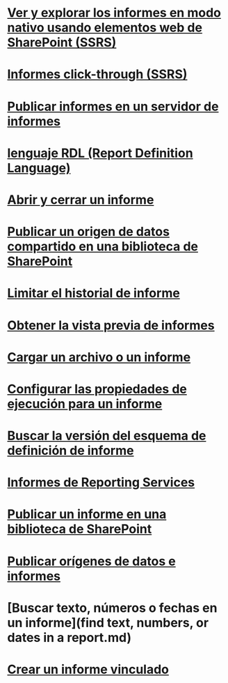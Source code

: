 # [Ver y explorar los informes en modo nativo usando elementos web de SharePoint (SSRS)](view-and-explore-native-mode-reports-using-sharepoint-web-parts-ssrs.md)
# [Informes click-through (SSRS)](clickthrough-reports-ssrs.md)
# [Publicar informes en un servidor de informes](publishing-reports-to-a-report-server.md)
# [lenguaje RDL (Report Definition Language)](report-definition-language-ssrs.md)
# [Abrir y cerrar un informe](open-and-close-a-report-report-manager.md)
# [Publicar un origen de datos compartido en una biblioteca de SharePoint](publish-a-shared-data-source-to-a-sharepoint-library.md)
# [Limitar el historial de informe](limit-report-history-report-manager.md)
# [Obtener la vista previa de informes](previewing-reports.md)
# [Cargar un archivo o un informe](upload-a-file-or-report-report-manager.md)
# [Configurar las propiedades de ejecución para un informe](configure-execution-properties-for-a-report-report-manager.md)
# [Buscar la versión del esquema de definición de informe](find-the-report-definition-schema-version-ssrs.md)
# [Informes de Reporting Services](reporting-services-reports-ssrs.md)
# [Publicar un informe en una biblioteca de SharePoint](publish-a-report-to-a-sharepoint-library.md)
# [Publicar orígenes de datos e informes](publishing-data-sources-and-reports.md)
# [Buscar texto, números o fechas en un informe](find text, numbers, or dates in a report.md)
# [Crear un informe vinculado](create-a-linked-report.md)
